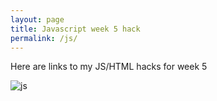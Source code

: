 ```yaml
---
layout: page
title: Javascript week 5 hack
permalink: /js/
---
```



Here are links to my JS/HTML hacks for week 5


![js]({{site.baseurl}}/images/jslogo.png)




